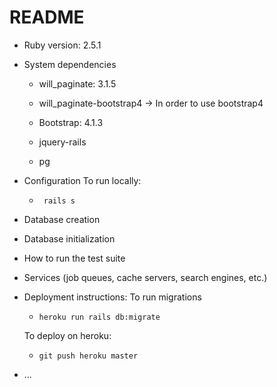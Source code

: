 # README

* Ruby version: 2.5.1

* System dependencies
    - will_paginate: 3.1.5
    
    - will_paginate-bootstrap4 -> In order to use bootstrap4
    
    - Bootstrap: 4.1.3

    - jquery-rails

    - pg

* Configuration
    To run locally:
    - ` rails s`

* Database creation

* Database initialization

* How to run the test suite

* Services (job queues, cache servers, search engines, etc.)

* Deployment instructions:
    To run migrations

    - ` heroku run rails db:migrate `

    To deploy on heroku:

    - ` git push heroku master `

* ...
